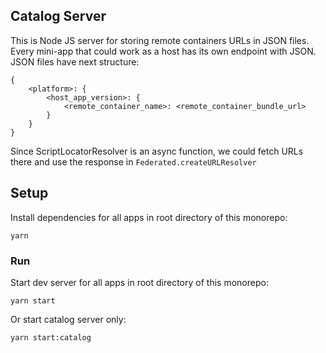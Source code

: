## Catalog Server

This is Node JS server for storing remote containers URLs in JSON files.
Every mini-app that could work as a host has its own endpoint with JSON.
JSON files have next structure:

```
{
    <platform>: {
        <host_app_version>: {
            <remote_container_name>: <remote_container_bundle_url>
        }
    }
}
```

Since ScriptLocatorResolver is an async function, we could fetch URLs there and use the response in `Federated.createURLResolver`

## Setup

Install dependencies for all apps in root directory of this monorepo:

```
yarn
```

### Run

Start dev server for all apps in root directory of this monorepo:

```
yarn start
```

Or start catalog server only:

```
yarn start:catalog
```

